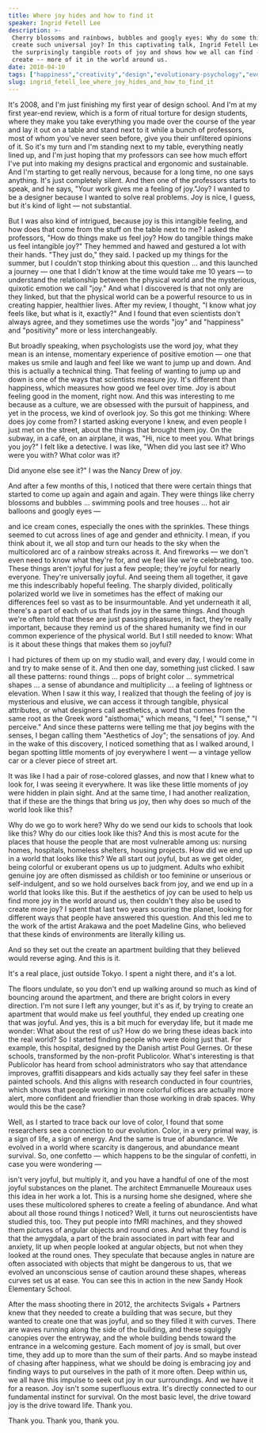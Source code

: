 ```yaml
---
title: Where joy hides and how to find it
speaker: Ingrid Fetell Lee
description: >-
 Cherry blossoms and rainbows, bubbles and googly eyes: Why do some things seem to
 create such universal joy? In this captivating talk, Ingrid Fetell Lee reveals
 the surprisingly tangible roots of joy and shows how we all can find -- and
 create -- more of it in the world around us.
date: 2018-04-10
tags: ["happiness","creativity","design","evolutionary-psychology","evolution","humanity","nature"]
slug: ingrid_fetell_lee_where_joy_hides_and_how_to_find_it
---
```


It's 2008, and I'm just finishing my first year of design school. And I'm at my first
year-end review, which is a form of ritual torture for design students, where they make
you take everything you made over the course of the year and lay it out on a table and
stand next to it while a bunch of professors, most of whom you've never seen before, give
you their unfiltered opinions of it. So it's my turn and I'm standing next to my table,
everything neatly lined up, and I'm just hoping that my professors can see how much effort
I've put into making my designs practical and ergonomic and sustainable. And I'm starting
to get really nervous, because for a long time, no one says anything. It's just completely
silent. And then one of the professors starts to speak, and he says, "Your work gives me a
feeling of joy."Joy? I wanted to be a designer because I wanted to solve real problems.
Joy is nice, I guess, but it's kind of light — not substantial.

But I was also kind of intrigued, because joy is this intangible feeling, and how does
that come from the stuff on the table next to me? I asked the professors, "How do things
make us feel joy? How do tangible things make us feel intangible joy?" They hemmed and
hawed and gestured a lot with their hands. "They just do," they said. I packed up my things
for the summer, but I couldn't stop thinking about this question ... and this launched a
journey — one that I didn't know at the time would take me 10 years — to understand the
relationship between the physical world and the mysterious, quixotic emotion we call
"joy." And what I discovered is that not only are they linked, but that the physical world
can be a powerful resource to us in creating happier, healthier lives. After my review, I
thought, "I know what joy feels like, but what is it, exactly?" And I found that even
scientists don't always agree, and they sometimes use the words "joy" and "happiness" and
"positivity" more or less interchangeably.

But broadly speaking, when psychologists use the word joy, what they mean is an intense,
momentary experience of positive emotion — one that makes us smile and laugh and feel like
we want to jump up and down. And this is actually a technical thing. That feeling of
wanting to jump up and down is one of the ways that scientists measure joy. It's different
than happiness, which measures how good we feel over time. Joy is about feeling good in
the moment, right now. And this was interesting to me because as a culture, we are
obsessed with the pursuit of happiness, and yet in the process, we kind of overlook joy. So
this got me thinking: Where does joy come from? I started asking everyone I knew, and even
people I just met on the street, about the things that brought them joy. On the subway, in
a café, on an airplane, it was, "Hi, nice to meet you. What brings you joy?" I felt like a
detective. I was like, "When did you last see it? Who were you with? What color was
it?

Did anyone else see it?" I was the Nancy Drew of joy.

And after a few months of this, I noticed that there were certain things that started to
come up again and again and again. They were things like cherry blossoms and bubbles ...
swimming pools and tree houses ... hot air balloons and googly eyes —

and ice cream cones, especially the ones with the sprinkles. These things seemed to cut
across lines of age and gender and ethnicity. I mean, if you think about it, we all stop
and turn our heads to the sky when the multicolored arc of a rainbow streaks across it.
And fireworks — we don't even need to know what they're for, and we feel like we're
celebrating, too. These things aren't joyful for just a few people; they're joyful for
nearly everyone. They're universally joyful. And seeing them all together, it gave me this
indescribably hopeful feeling. The sharply divided, politically polarized world we live in
sometimes has the effect of making our differences feel so vast as to be insurmountable.
And yet underneath it all, there's a part of each of us that finds joy in the same things.
And though we're often told that these are just passing pleasures, in fact, they're really
important, because they remind us of the shared humanity we find in our common experience
of the physical world. But I still needed to know: What is it about these things that makes
them so joyful?

I had pictures of them up on my studio wall, and every day, I would come in and try to
make sense of it. And then one day, something just clicked. I saw all these patterns:
round things ... pops of bright color ... symmetrical shapes ... a sense of abundance and
multiplicity ... a feeling of lightness or elevation. When I saw it this way, I realized
that though the feeling of joy is mysterious and elusive, we can access it through
tangible, physical attributes, or what designers call aesthetics, a word that comes from
the same root as the Greek word "aísthomai," which means, "I feel," "I sense," "I
perceive." And since these patterns were telling me that joy begins with the senses, I
began calling them "Aesthetics of Joy"; the sensations of joy. And in the wake of this
discovery, I noticed something that as I walked around, I began spotting little moments of
joy everywhere I went — a vintage yellow car or a clever piece of street
art.

It was like I had a pair of rose-colored glasses, and now that I knew what to look for, I
was seeing it everywhere. It was like these little moments of joy were hidden in plain
sight. And at the same time, I had another realization, that if these are the things that
bring us joy, then why does so much of the world look like this?

Why do we go to work here? Why do we send our kids to schools that look like this? Why do
our cities look like this? And this is most acute for the places that house the people
that are most vulnerable among us: nursing homes, hospitals, homeless shelters, housing
projects. How did we end up in a world that looks like this? We all start out joyful, but
as we get older, being colorful or exuberant opens us up to judgment. Adults who exhibit
genuine joy are often dismissed as childish or too feminine or unserious or
self-indulgent, and so we hold ourselves back from joy, and we end up in a world that
looks like this. But if the aesthetics of joy can be used to help us find more joy in the
world around us, then couldn't they also be used to create more joy? I spent that last two
years scouring the planet, looking for different ways that people have answered this
question. And this led me to the work of the artist Arakawa and the poet Madeline Gins,
who believed that these kinds of environments are literally killing us.

And so they set out the create an apartment building that they believed would reverse
aging. And this is it.

It's a real place, just outside Tokyo. I spent a night there, and it's a
lot.

The floors undulate, so you don't end up walking around so much as kind of bouncing around
the apartment, and there are bright colors in every direction. I'm not sure I left any
younger, but it's as if, by trying to create an apartment that would make us feel
youthful, they ended up creating one that was joyful. And yes, this is a bit much for
everyday life, but it made me wonder: What about the rest of us? How do we bring these
ideas back into the real world? So I started finding people who were doing just that. For
example, this hospital, designed by the Danish artist Poul Gernes. Or these schools,
transformed by the non-profit Publicolor. What's interesting is that Publicolor has heard
from school administrators who say that attendance improves, graffiti disappears and kids
actually say they feel safer in these painted schools. And this aligns with research
conducted in four countries, which shows that people working in more colorful offices are
actually more alert, more confident and friendlier than those working in drab spaces. Why
would this be the case?

Well, as I started to trace back our love of color, I found that some researchers see a
connection to our evolution. Color, in a very primal way, is a sign of life, a sign of
energy. And the same is true of abundance. We evolved in a world where scarcity is
dangerous, and abundance meant survival. So, one confetto — which happens to be the
singular of confetti, in case you were wondering —

isn't very joyful, but multiply it, and you have a handful of one of the most joyful
substances on the planet. The architect Emmanuelle Moureaux uses this idea in her work a
lot. This is a nursing home she designed, where she uses these multicolored spheres to
create a feeling of abundance. And what about all those round things I noticed? Well, it
turns out neuroscientists have studied this, too. They put people into fMRI machines, and
they showed them pictures of angular objects and round ones. And what they found is that
the amygdala, a part of the brain associated in part with fear and anxiety, lit up when
people looked at angular objects, but not when they looked at the round ones. They
speculate that because angles in nature are often associated with objects that might be
dangerous to us, that we evolved an unconscious sense of caution around these shapes,
whereas curves set us at ease. You can see this in action in the new Sandy Hook Elementary
School.

After the mass shooting there in 2012, the architects Svigals + Partners knew that they
needed to create a building that was secure, but they wanted to create one that was
joyful, and so they filled it with curves. There are waves running along the side of the
building, and these squiggly canopies over the entryway, and the whole building bends
toward the entrance in a welcoming gesture. Each moment of joy is small, but over time,
they add up to more than the sum of their parts. And so maybe instead of chasing after
happiness, what we should be doing is embracing joy and finding ways to put ourselves in
the path of it more often. Deep within us, we all have this impulse to seek out joy in our
surroundings. And we have it for a reason. Joy isn't some superfluous extra. It's directly
connected to our fundamental instinct for survival. On the most basic level, the drive
toward joy is the drive toward life. Thank you.

Thank you. Thank you, thank you.

<!--
ad_duration=3.33
comment_count=68
event="TED2018"
external_start_time=0
has_talk_citation=1
intro_duration=11.82
is_subtitle_required="False"
is_talk_featured="True"
language="en"
language_swap="False"
native_language="en"
number_of_related_talks=6
number_of_speakers=1
number_of_subtitled_videos=22
number_of_tags=7
number_of_talk_download_languages=22
number_of_talk_more_resources=1
number_of_talk_recommendations=0
number_of_talks_take_actions=2
post_ad_duration=0.83
published_timestamp="2018-05-21 14:46:20"
recording_date="2018-04-10"
speaker_description="Designer, author"
speaker_is_published=1
speaker_name="Ingrid Fetell Lee"
talk_name="Where joy hides and how to find it"
talks_tags=["happiness","creativity","design","evolutionary-psychology","evolution","humanity","nature"]
url_audio="https://download.ted.com/talks/IngridFetellLee_2018.mp3?apikey=acme-roadrunner"
url_photo_speaker="https://pe.tedcdn.com/images/ted/cb6d8d833769f95ffb537f48e028ec7b898698de_254x191.jpg"
url_photo_talk="https://s3.amazonaws.com/talkstar-photos/uploads/e39fce18-6b1a-4e85-baec-e70d9541b653/IngridFetellLee_2018-embed.jpg"
url_webpage="https://www.ted.com/talks/ingrid_fetell_lee_where_joy_hides_and_how_to_find_it"
video_type_name="TED Stage Talk"
-->